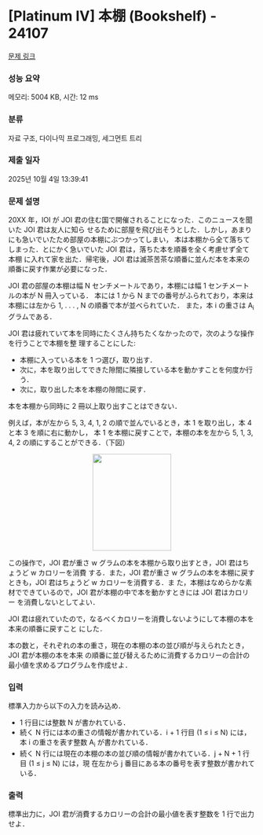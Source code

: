 # [Platinum IV] 本棚 (Bookshelf) - 24107 

[문제 링크](https://www.acmicpc.net/problem/24107) 

### 성능 요약

메모리: 5004 KB, 시간: 12 ms

### 분류

자료 구조, 다이나믹 프로그래밍, 세그먼트 트리

### 제출 일자

2025년 10월 4일 13:39:41

### 문제 설명

<p>20XX 年，IOI が JOI 君の住む国で開催されることになった．このニュースを聞いた JOI 君は友人に知ら せるために部屋を飛び出そうとした．しかし，あまりにも急いでいたため部屋の本棚にぶつかってしまい， 本は本棚から全て落ちてしまった．とにかく急いでいた JOI 君は，落ちた本を順番を全く考慮せず全て本棚 に入れて家を出た．帰宅後，JOI 君は滅茶苦茶な順番に並んだ本を本来の順番に戻す作業が必要になった．</p>

<p>JOI 君の部屋の本棚は幅 N センチメートルであり，本棚には幅 1 センチメートルの本が N 冊入っている． 本には 1 から N までの番号がふられており，本来は本棚には左から 1, . . . , N の順番で本が並べられていた． また，本 i の重さは A<sub>i</sub> グラムである．</p>

<p>JOI 君は疲れていて本を同時にたくさん持ちたくなかったので，次のような操作を行うことで本棚を整 理することにした:</p>

<ul>
	<li>本棚に入っている本を 1 つ選び，取り出す．</li>
	<li>次に，本を取り出してできた隙間に隣接している本を動かすことを何度か行う．</li>
	<li>次に，取り出した本を本棚の隙間に戻す．</li>
</ul>

<p>本を本棚から同時に 2 冊以上取り出すことはできない．</p>

<p>例えば，本が左から 5, 3, 4, 1, 2 の順で並んでいるとき，本 1 を取り出し，本 4 と本 3 を順に右に動かし， 本 1 を本棚に戻すことで，本棚の本を左から 5, 1, 3, 4, 2 の順にすることができる．（下図）</p>

<p style="text-align: center;"><img alt="" src="https://upload.acmicpc.net/b677bbc0-a9f5-4278-9513-deeaa6ed1383/-/preview/" style="width: 160px; height: 197px;"></p>

<p>この操作で，JOI 君が重さ w グラムの本を本棚から取り出すとき，JOI 君はちょうど w カロリーを消費 する．また，JOI 君が重さ w グラムの本を本棚に戻すときも，JOI 君はちょうど w カロリーを消費する．ま た，本棚はなめらかな素材でできているので，JOI 君が本棚の中で本を動かすときには JOI 君はカロリー を消費しないとしてよい．</p>

<p>JOI 君は疲れていたので，なるべくカロリーを消費しないようにして本棚の本を本来の順番に戻すこと にした．</p>

<p>本の数と，それぞれの本の重さ，現在の本棚の本の並び順が与えられたとき，JOI 君が本棚の本を本来 の順番に並び替えるために消費するカロリーの合計の最小値を求めるプログラムを作成せよ．</p>

### 입력 

 <p>標準入力から以下の入力を読み込め．</p>

<ul>
	<li>1 行目には整数 N が書かれている．</li>
	<li>続く N 行には本の重さの情報が書かれている．i + 1 行目 (1 ≤ i ≤ N) には，本 i の重さを表す整数 A<sub>i</sub> が書かれている．</li>
	<li>続く N 行には現在の本棚の本の並び順の情報が書かれている．j + N + 1 行目 (1 ≤ j ≤ N) には，現 在左から j 番目にある本の番号を表す整数が書かれている．</li>
</ul>

### 출력 

 <p>標準出力に，JOI 君が消費するカロリーの合計の最小値を表す整数を 1 行で出力せよ．</p>

